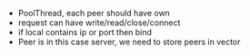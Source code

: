 - PoolThread, each peer should have own 
- request can have write/read/close/connect
- if local contains ip or port then bind
- Peer is in this case server, we need to store peers in vector